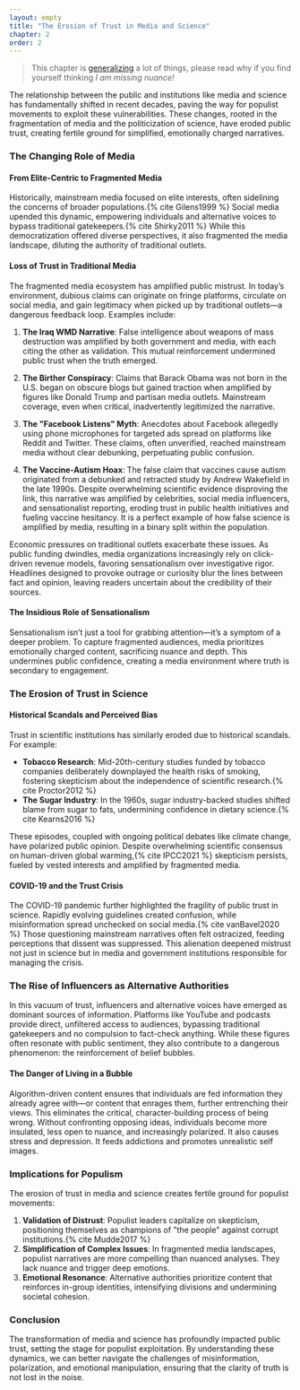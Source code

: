 ```yaml
---
layout: empty
title: "The Erosion of Trust in Media and Science"
chapter: 2
order: 2
---
```


> This chapter is [generalizing](#generalization-and-trends) a lot of things, please read why if you find yourself thinking *I am missing nuance!*

The relationship between the public and institutions like media and science has fundamentally shifted in recent decades, paving the way for populist movements to exploit these vulnerabilities. These changes, rooted in the fragmentation of media and the politicization of science, have eroded public trust, creating fertile ground for simplified, emotionally charged narratives.


### The Changing Role of Media

#### From Elite-Centric to Fragmented Media

Historically, mainstream media focused on elite interests, often sidelining the concerns of broader populations.{% cite Gilens1999 %} Social media upended this dynamic, empowering individuals and alternative voices to bypass traditional gatekeepers.{% cite Shirky2011 %} While this democratization offered diverse perspectives, it also fragmented the media landscape, diluting the authority of traditional outlets.

#### Loss of Trust in Traditional Media

The fragmented media ecosystem has amplified public mistrust. In today’s environment, dubious claims can originate on fringe platforms, circulate on social media, and gain legitimacy when picked up by traditional outlets—a dangerous feedback loop. Examples include:

1. **The Iraq WMD Narrative**: False intelligence about weapons of mass destruction was amplified by both government and media, with each citing the other as validation. This mutual reinforcement undermined public trust when the truth emerged.
   
2. **The Birther Conspiracy**: Claims that Barack Obama was not born in the U.S. began on obscure blogs but gained traction when amplified by figures like Donald Trump and partisan media outlets. Mainstream coverage, even when critical, inadvertently legitimized the narrative.

3. **The "Facebook Listens" Myth**: Anecdotes about Facebook allegedly using phone microphones for targeted ads spread on platforms like Reddit and Twitter. These claims, often unverified, reached mainstream media without clear debunking, perpetuating public confusion.

4. **The Vaccine-Autism Hoax**: The false claim that vaccines cause autism originated from a debunked and retracted study by Andrew Wakefield in the late 1990s. Despite overwhelming scientific evidence disproving the link, this narrative was amplified by celebrities, social media influencers, and sensationalist reporting, eroding trust in public health initiatives and fueling vaccine hesitancy. It is a perfect example of how false science is amplified by media, resulting in a binary split within the population. 

Economic pressures on traditional outlets exacerbate these issues. As public funding dwindles, media organizations increasingly rely on click-driven revenue models, favoring sensationalism over investigative rigor. Headlines designed to provoke outrage or curiosity blur the lines between fact and opinion, leaving readers uncertain about the credibility of their sources.

#### The Insidious Role of Sensationalism

Sensationalism isn’t just a tool for grabbing attention—it’s a symptom of a deeper problem. To capture fragmented audiences, media prioritizes emotionally charged content, sacrificing nuance and depth. This undermines public confidence, creating a media environment where truth is secondary to engagement.


### The Erosion of Trust in Science

#### Historical Scandals and Perceived Bias

Trust in scientific institutions has similarly eroded due to historical scandals. For example:

- **Tobacco Research**: Mid-20th-century studies funded by tobacco companies deliberately downplayed the health risks of smoking, fostering skepticism about the independence of scientific research.{% cite Proctor2012 %}
- **The Sugar Industry**: In the 1960s, sugar industry-backed studies shifted blame from sugar to fats, undermining confidence in dietary science.{% cite Kearns2016 %}

These episodes, coupled with ongoing political debates like climate change, have polarized public opinion. Despite overwhelming scientific consensus on human-driven global warming,{% cite IPCC2021 %} skepticism persists, fueled by vested interests and amplified by fragmented media.

#### COVID-19 and the Trust Crisis

The COVID-19 pandemic further highlighted the fragility of public trust in science. Rapidly evolving guidelines created confusion, while misinformation spread unchecked on social media.{% cite vanBavel2020 %} Those questioning mainstream narratives often felt ostracized, feeding perceptions that dissent was suppressed. This alienation deepened mistrust not just in science but in media and government institutions responsible for managing the crisis.


### The Rise of Influencers as Alternative Authorities

In this vacuum of trust, influencers and alternative voices have emerged as dominant sources of information. Platforms like YouTube and podcasts provide direct, unfiltered access to audiences, bypassing traditional gatekeepers and no compulsion to fact-check anything. While these figures often resonate with public sentiment, they also contribute to a dangerous phenomenon: the reinforcement of belief bubbles.

#### The Danger of Living in a Bubble

Algorithm-driven content ensures that individuals are fed information they already agree with—or content that enrages them, further entrenching their views. This eliminates the critical, character-building process of being wrong. Without confronting opposing ideas, individuals become more insulated, less open to nuance, and increasingly polarized. It also causes stress and depression. It feeds addictions and promotes unrealistic self images. 


### Implications for Populism

The erosion of trust in media and science creates fertile ground for populist movements:

1. **Validation of Distrust**: Populist leaders capitalize on skepticism, positioning themselves as champions of "the people" against corrupt institutions.{% cite Mudde2017 %}
2. **Simplification of Complex Issues**: In fragmented media landscapes, populist narratives are more compelling than nuanced analyses. They lack nuance and trigger deep emotions.
3. **Emotional Resonance**: Alternative authorities prioritize content that reinforces in-group identities, intensifying divisions and undermining societal cohesion.


### Conclusion

The transformation of media and science has profoundly impacted public trust, setting the stage for populist exploitation. By understanding these dynamics, we can better navigate the challenges of misinformation, polarization, and emotional manipulation, ensuring that the clarity of truth is not lost in the noise.

<!-- 

The relationship between the public and institutions like the media and science has undergone significant changes in recent decades. These shifts have played a crucial role in shaping the landscape in which populist movements emerge and gain traction.

## The Changing Role of Media
### From Elite-Centric to Fragmented Media Landscape

Traditionally, mainstream media outlets were often perceived as catering to elite interests, focusing on topics and perspectives that resonated with higher socioeconomic groups.{% cite Gilens1999 %} This created a disconnect with segments of the population who felt their concerns were underrepresented.

The advent of social media disrupted this dynamic by democratizing content creation and dissemination. Individuals and alternative voices gained platforms to share their ideas, bypassing traditional gatekeepers.{% cite Shirky2011 %} As a result, the media landscape became more fragmented, and the authority of traditional media diminished.

### Loss of Trust in Traditional Media
One of the most pervasive issues in today’s media landscape is the growing mistrust in sources. In a fragmented environment, sources often loop back on themselves, creating circular narratives with dubious origins. A claim might start on platforms like Reddit or other forums, gain traction through social media amplification, and then be reported on by news outlets as though it were verified. This cycle erodes the line between credible journalism and speculation, as media often fails to trace the origins of these stories or scrutinize their authenticity. The result is a system where misinformation masquerades as legitimate news, further deepening public skepticism.
 
The financial struggles of traditional media outlets compound this problem. As public funding is slashed or entirely removed, many news organizations are forced to rely heavily on advertising and subscription models to survive. This dependence incentivizes prioritizing stories that maximize audience engagement, often at the expense of thorough investigative journalism. Without adequate funding, fact-checking and in-depth reporting take a backseat, leaving audiences with shallow content that lacks the rigor needed to establish trust. This financial pressure has created a media landscape where quantity often trumps quality, amplifying the public's perception that journalism is untrustworthy or biased.

To capture increasingly fragmented audiences, media outlets lean heavily on sensationalism. Headlines are designed to provoke outrage or curiosity, and stories often lack clear delineations between factual reporting and opinion. Sensationalism drives clicks and revenue but blurs the boundaries of truth, leaving readers unsure whether they are consuming verified information or entertainment. This ambiguity fuels confusion and frustration, as audiences struggle to discern what is real and what is embellished. The combination of mistrust in sources, underfunded journalism, and sensational content creates a perfect storm, where the clarity of truth is sacrificed for short-term engagement and profit.

> Example 1: Reports about Iraq possessing weapons of mass destruction (WMDs) began with unreliable intelligence sources and were amplified by U.S. government statements. Media outlets, including major players like The New York Times and The Washington Post, cited government sources, while the government, in turn, pointed to the media as validation.

> Example 2: The "birther" conspiracy, which claimed President Barack Obama was not born in the United States, originated on fringe blogs and online forums. These claims were later cited by prominent figures, including Donald Trump, and amplified by partisan media outlets. As the story gained traction, even mainstream media covered it, inadvertently giving it more exposure.

> Example 3: This myth started with anecdotal claims on Reddit and Twitter, alleging that Facebook listens to users’ conversations via their phone microphones to serve targeted ads. These claims were picked up by blogs and eventually discussed by reputable outlets, often without clear debunking.


## The Erosion of Trust in Science

### Historical Scandals and Perceived Biases
Public trust in scientific institutions has been undermined by instances where scientific research appeared compromised by corporate interests. For example, in the mid-20th century, tobacco companies funded research to downplay the health risks of smoking, leading to public confusion and skepticism.{% cite Proctor2012 %}

Similarly, revelations about the sugar industry's efforts in the 1960s to influence scientific research on dietary health shifted blame from sugar to fats, raising concerns about the integrity of scientific findings.{% cite Kearns2016 %}

Debates over climate change have also polarized public opinion. While the vast majority of climate scientists agree on the human impact on global warming,{% cite IPCC2021 %} skepticism fueled by political and economic interests has led some groups to distrust scientific consensus.{% cite Dunlap2013 %}

### The Impact of COVID-19 on Trust
The COVID-19 pandemic intensified these issues. Rapidly evolving scientific understanding and changing public health guidelines created confusion.{% cite vanBavel2020 %} Misinformation spread quickly on social media platforms, and some individuals who questioned mainstream narratives felt ostracized.{% cite Kouzy2020 %}

The perception that open discourse was stifled contributed to a decline in trust not only in science but also in media and government institutions responsible for managing the crisis.{% cite Jennings2021 %}

## The Rise of Influencers as Alternative Authorities

*If you do not know what is true, just listen to podcasts.*

In this environment of eroding trust, individuals and influencers have emerged as alternative sources of information and authority. With direct access to audiences through social media, these figures can bypass traditional institutions, offering narratives that resonate with people's experiences and sentiments.{% cite swart2018news %}

This has robbed people of the emotional confrontation of recognizing mistaken beliefs. I cannot overstate how important it is to be wrong sometimes. Being wrong shapes character and opens a person to other ideas. In our current information climate, we can happily live in a bubble, maintained by algorithms, and never have our worldview challenged. It is not even a conscious choice; we are fed only information we agree with or information presented in a way that enrages us, further cementing our incorrect beliefs.

## Implications for Populism
The erosion of trust in media and science contributes to the appeal of populist movements in several ways:

1. Validation of Distrust: Populist leaders often capitalize on skepticism towards traditional institutions, positioning themselves as outsiders who represent "the people" against a perceived corrupt establishment.{% cite Mudde2017 %}

2. Simplification of Complex Issues: In a fragmented media landscape, simplified narratives provided by influencers or populist figures can be more compelling than nuanced analyses, aligning with the populist tendency to reduce complex problems to binary choices.

3. Emotional Resonance: Alternative sources may prioritize emotionally charged content that reinforces existing beliefs, which can strengthen in-group identities and exacerbate divisions.

## Conclusion

The transformation of media and the challenges facing scientific institutions have significantly impacted public trust. Understanding these dynamics is crucial for analyzing the rise of populist movements, which thrive in environments where traditional sources of authority are questioned. -->

